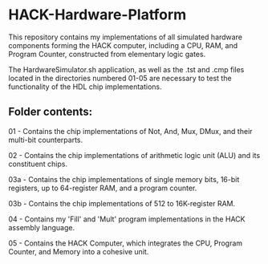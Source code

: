 # HACK-Hardware-Platform

This repository contains my implementations of all simulated hardware components forming the HACK computer, including a CPU, RAM, and Program Counter, constructed from elementary logic gates.

The HardwareSimulator.sh application, as well as the .tst and .cmp files located in the directories numbered 01-05 are necessary to test the functionality of the HDL chip implementations.

## Folder contents:
01 - Contains the chip implementations of Not, And, Mux, DMux, and their multi-bit counterparts.

02 - Contains the chip implementations of arithmetic logic unit (ALU) and its constituent chips.

03a - Contains the chip implementations of single memory bits, 16-bit registers, up to 64-register RAM, and a program counter.

03b - Contains the chip implementations of 512 to 16K-register RAM.

04 - Contains my 'Fill' and 'Mult' program implementations in the HACK assembly language.

05 - Contains the HACK Computer, which integrates the CPU, Program Counter, and Memory into a cohesive unit.

